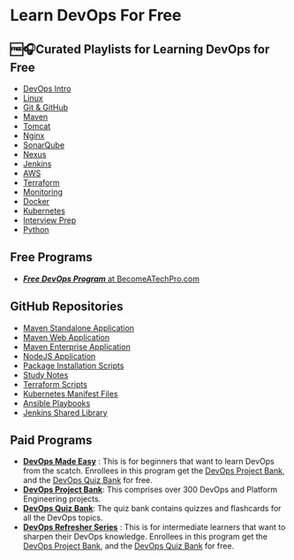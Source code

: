 # Learn DevOps For Free


## 🆓🎧Curated Playlists for Learning DevOps for Free
- [DevOps Intro](https://www.youtube.com/playlist?list=PLMR-PPuE2kcJDf9q8v22HTTK0ObVMloGB)
- [Linux](https://www.youtube.com/playlist?list=PLMR-PPuE2kcJFFDS3HtT3uCP6E4ZJ3Mn2)
- [Git & GitHub](https://www.youtube.com/playlist?list=PLMR-PPuE2kcI71HDM3xRHVjX8AwWF9_-_)
- [Maven](https://www.youtube.com/playlist?list=PLMR-PPuE2kcIU06rQo3c0hfAkNm1NZTbG)
- [Tomcat](https://www.youtube.com/playlist?list=PLMR-PPuE2kcJV7VcLfH-0JyBtmYvp5PQS)
- [Nginx](https://www.youtube.com/playlist?list=PLMR-PPuE2kcLSJ1jvYKyN2HQSyM28LE7q)
- [SonarQube](https://www.youtube.com/playlist?list=PLMR-PPuE2kcIcp-GvuH3PUzssIwXkk1PN)
- [Nexus](https://www.youtube.com/playlist?list=PLMR-PPuE2kcLgx0011EdmKcwxDv2oF3SW)
- [Jenkins](https://www.youtube.com/playlist?list=PLMR-PPuE2kcJEQ2t3x5EnWlAKidYVqXqZ)
- [AWS](https://www.youtube.com/playlist?list=PLMR-PPuE2kcKk2hcAGhG0Jnz08cWuIgWi)
- [Terraform](https://www.youtube.com/playlist?list=PLMR-PPuE2kcI9m8jjopoc6dL0gGS1r924)
- [Monitoring](https://www.youtube.com/playlist?list=PLMR-PPuE2kcKVb2jSMOwDneRcAqE47uvq)
- [Docker](https://www.youtube.com/playlist?list=PLMR-PPuE2kcJEE-d21240xcRYMvJ3NA_j)
- [Kubernetes](https://www.youtube.com/playlist?list=PLMR-PPuE2kcKztNVwn76qyd25RR7gIAo8)
- [Interview Prep](https://www.youtube.com/playlist?list=PLMR-PPuE2kcL_wjVrokE9kl7XfZu39ixx)
- [Python](https://www.youtube.com/playlist?list=PLMR-PPuE2kcLVEAQBhpfnwMral154aSSR)

## Free Programs
- [***Free DevOps Program*** at BecomeATechPro.com](https://becomeatechpro.com/courses/free-devops-course/)

## GitHub Repositories
- [Maven Standalone Application](https://github.com/SourceTechTalents/maven-standalone-application)
- [Maven Web Application](https://github.com/SourceTechTalents/maven-web-application)
- [Maven Enterprise Application](https://github.com/SourceTechTalents/maven-enterprise-application)
- [NodeJS Application](https://github.com/TechDom-Ca/mynodejsapp)
- [Package Installation Scripts](https://github.com/TechDom-Ca/package-installation-scripts)
- [Study Notes](https://github.com/TechDom-Ca/Study_Notes)
- [Terraform Scripts](https://github.com/TechDom-Ca/Terraform_Scripts)
- [Kubernetes Manifest Files](https://github.com/TechDom-Ca/Kubernetes_Files)
- [Ansible Playbooks](https://github.com/TechDom-Ca/Ansible_Playbooks)
- [Jenkins Shared Library](https://github.com/TechDom-Ca/JenkinsGlobalLibrary)


## Paid Programs
- **[DevOps Made Easy](https://becomeatechpro.com/courses/devops-made-easy/)** : This is for beginners that want to learn DevOps from the scatch. Enrollees in this program get the [DevOps Project Bank](https://becomeatechpro.com/courses/devops-project-bank/), and the [DevOps Quiz Bank](https://becomeatechpro.com/courses/devops-quiz-bank/) for free.
- **[DevOps Project Bank](https://becomeatechpro.com/courses/devops-project-bank/)**: This comprises over 300 DevOps and Platform Engineering projects.
- **[DevOps Quiz Bank](https://becomeatechpro.com/courses/devops-quiz-bank/)**: The quiz bank contains quizzes and flashcards for all the DevOps topics.
- **[DevOps Refresher Series](https://becomeatechpro.com/courses/devops-refresher-series/)** : This is for intermediate learners that want to sharpen their DevOps knowledge. Enrollees in this program get the [DevOps Project Bank](https://becomeatechpro.com/courses/devops-project-bank/), and the [DevOps Quiz Bank](https://becomeatechpro.com/courses/devops-quiz-bank/) for free.
